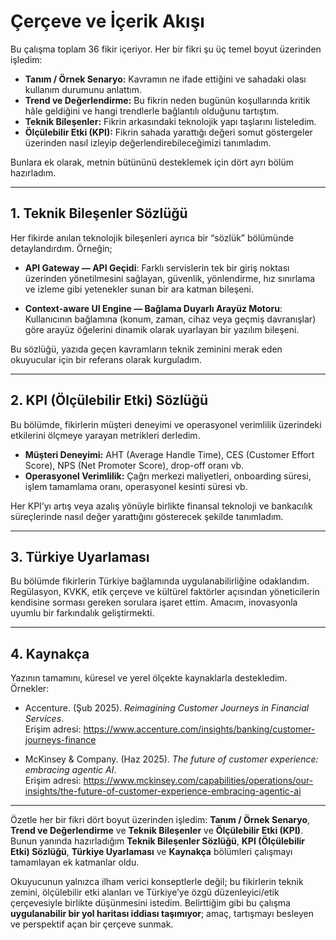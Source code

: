 # Çerçeve ve İçerik Akışı

Bu çalışma toplam 36 fikir içeriyor. Her bir fikri şu üç temel boyut üzerinden işledim:

- **Tanım / Örnek Senaryo:** Kavramın ne ifade ettiğini ve sahadaki olası kullanım durumunu anlattım.  
- **Trend ve Değerlendirme:** Bu fikrin neden bugünün koşullarında kritik hâle geldiğini ve hangi trendlerle bağlantılı olduğunu tartıştım.  
- **Teknik Bileşenler:** Fikrin arkasındaki teknolojik yapı taşlarını listeledim.  
- **Ölçülebilir Etki (KPI):** Fikrin sahada yarattığı değeri somut göstergeler üzerinden nasıl izleyip değerlendirebileceğimizi tanımladım.  

Bunlara ek olarak, metnin bütününü desteklemek için dört ayrı bölüm hazırladım.

---

## 1. Teknik Bileşenler Sözlüğü

Her fikirde anılan teknolojik bileşenleri ayrıca bir “sözlük” bölümünde detaylandırdım. Örneğin; 

- **API Gateway — API Geçidi**: Farklı servislerin tek bir giriş noktası üzerinden yönetilmesini sağlayan, güvenlik, yönlendirme, hız sınırlama ve izleme gibi yetenekler sunan bir ara katman bileşeni.  

- **Context-aware UI Engine — Bağlama Duyarlı Arayüz Motoru**: Kullanıcının bağlamına (konum, zaman, cihaz veya geçmiş davranışlar) göre arayüz öğelerini dinamik olarak uyarlayan bir yazılım bileşeni.  

Bu sözlüğü, yazıda geçen kavramların teknik zeminini merak eden okuyucular için bir referans olarak kurguladım.

---

## 2. KPI (Ölçülebilir Etki) Sözlüğü

Bu bölümde, fikirlerin müşteri deneyimi ve operasyonel verimlilik üzerindeki etkilerini ölçmeye yarayan metrikleri derledim.  

- **Müşteri Deneyimi:** AHT (Average Handle Time), CES (Customer Effort Score), NPS (Net Promoter Score), drop-off oranı vb.  
- **Operasyonel Verimlilik:** Çağrı merkezi maliyetleri, onboarding süresi, işlem tamamlama oranı, operasyonel kesinti süresi vb.  

Her KPI’yı artış veya azalış yönüyle birlikte finansal teknoloji ve bankacılık süreçlerinde nasıl değer yarattığını gösterecek şekilde tanımladım.

---

## 3. Türkiye Uyarlaması

Bu bölümde fikirlerin Türkiye bağlamında uygulanabilirliğine odaklandım. Regülasyon, KVKK, etik çerçeve ve kültürel faktörler açısından yöneticilerin kendisine sorması gereken sorulara işaret ettim. Amacım, inovasyonla uyumlu bir farkındalık geliştirmekti.

---

## 4. Kaynakça

Yazının tamamını, küresel ve yerel ölçekte kaynaklarla destekledim. Örnekler:

- Accenture. (Şub 2025). *Reimagining Customer Journeys in Financial Services*.  
  Erişim adresi: <https://www.accenture.com/insights/banking/customer-journeys-finance>  

- McKinsey & Company. (Haz 2025). *The future of customer experience: embracing agentic AI*.  
  Erişim adresi: <https://www.mckinsey.com/capabilities/operations/our-insights/the-future-of-customer-experience-embracing-agentic-ai>

---

Özetle her bir fikri dört boyut üzerinden işledim: **Tanım / Örnek Senaryo**, **Trend ve Değerlendirme** ve **Teknik Bileşenler** ve **Ölçülebilir Etki (KPI)**. Bunun yanında hazırladığım **Teknik Bileşenler Sözlüğü**, **KPI (Ölçülebilir Etki) Sözlüğü**, **Türkiye Uyarlaması** ve **Kaynakça** bölümleri çalışmayı tamamlayan ek katmanlar oldu.  

Okuyucunun yalnızca ilham verici konseptlerle değil; bu fikirlerin teknik zemini, ölçülebilir etki alanları ve Türkiye’ye özgü düzenleyici/etik çerçevesiyle birlikte düşünmesini istedim. Belirttiğim gibi bu çalışma **uygulanabilir bir yol haritası iddiası taşımıyor**; amaç, tartışmayı besleyen ve perspektif açan bir çerçeve sunmak.
